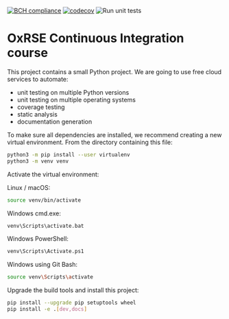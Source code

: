 [![BCH compliance](https://bettercodehub.com/edge/badge/alexn1066/ci_course?branch=main)](https://bettercodehub.com/)
[![codecov](https://codecov.io/gh/alexn1066/ci_course/branch/main/graph/badge.svg?token=UQQ9SCKMM8)](undefined)
![Run unit tests](https://github.com/alexn1066/ci_course/workflows/Run%20unit%20tests/badge.svg)


# OxRSE Continuous Integration course

This project contains a small Python project. We are going to use free cloud services to automate:

- unit testing on multiple Python versions
- unit testing on multiple operating systems
- coverage testing
- static analysis
- documentation generation

To make sure all dependencies are installed, we recommend creating a new virtual environment.
From the directory containing this file:

```bash
python3 -m pip install --user virtualenv
python3 -m venv venv
```

Activate the virtual environment:

Linux / macOS:
```bash
source venv/bin/activate
```

Windows cmd.exe:
```bash
venv\Scripts\activate.bat
```

Windows PowerShell:
```bash
venv\Scripts\Activate.ps1
```

Windows using Git Bash:
```bash
source venv\Scripts\activate
```

Upgrade the build tools and install this project:

```bash
pip install --upgrade pip setuptools wheel
pip install -e .[dev,docs]
```

